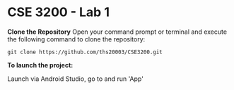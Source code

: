 # CSE 3200 - Lab 1
**Clone the Repository**
Open your command prompt or terminal and execute the following command to clone the repository:
```shell
git clone https://github.com/ths20003/CSE3200.git
```
**To launch the project:**

Launch via Android Studio, go to and run 'App'
